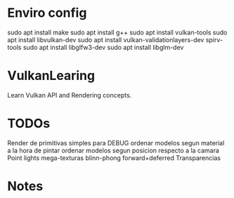 # Enviro config
sudo apt install make
sudo apt install g++
sudo apt install vulkan-tools
sudo apt install libvulkan-dev
sudo apt install vulkan-validationlayers-dev spirv-tools
sudo apt install libglfw3-dev
sudo apt install libglm-dev

# VulkanLearing
Learn Vulkan API and Rendering concepts.

# TODOs
Render de primitivas simples para DEBUG
ordenar modelos segun material a la hora de pintar
ordenar modelos segun posicion respecto a la camara
Point lights
mega-texturas
blinn-phong
forward+deferred
Transparencias

# Notes
